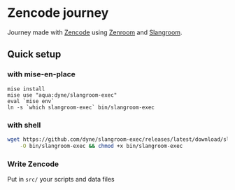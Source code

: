 # Zencode journey

Journey made with [Zencode](https://dev.zenroom.org) using [Zenroom](https://zenroom.org) and [Slangroom](https://dyne.org/slangroom/).

## Quick setup

### with mise-en-place
```
mise install
mise use "aqua:dyne/slangroom-exec"
eval `mise env`
ln -s `which slangroom-exec` bin/slangroom-exec
```

### with shell

```bash
wget https://github.com/dyne/slangroom-exec/releases/latest/download/slangroom-exec-$(uname)-$(uname -m) \
	-O bin/slangroom-exec && chmod +x bin/slangroom-exec
```

### Write Zencode

Put in `src/` your scripts and data files
